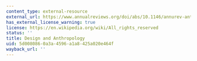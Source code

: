 ```yaml
---
content_type: external-resource
external_url: https://www.annualreviews.org/doi/abs/10.1146/annurev-anthro-102215-100224
has_external_license_warning: true
license: https://en.wikipedia.org/wiki/All_rights_reserved
status: ''
title: Design and Anthropology
uid: 5d008086-0a3a-4596-a1a8-425a020e464f
wayback_url: ''
---
```

